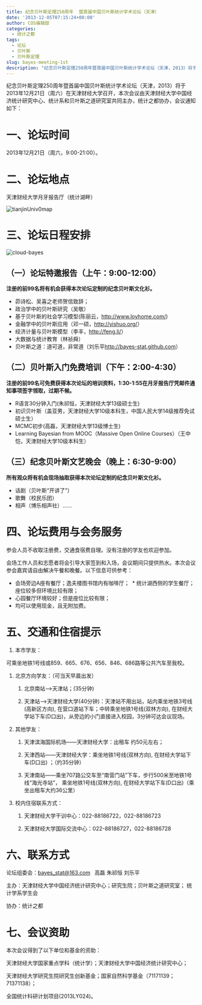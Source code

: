 ```yaml
---
title: 纪念贝叶斯定理250周年  暨首届中国贝叶斯统计学术论坛（天津）
date: '2013-12-05T07:15:24+00:00'
author: COS编辑部
categories:
  - 统计之都
tags:
  - 论坛
  - 贝叶斯
  - 贝叶斯定理
slug: bayes-meeting-1st
description: "纪念贝叶斯定理250周年暨首届中国贝叶斯统计学术论坛（天津，2013）将于2013年12月21日（周六）在天津财经大学召开，本次会议由天津财经大学中国经济统计研究中心、统计系和贝叶斯之道研究室共同主办，统计之都协办。"
---
```


纪念贝叶斯定理250周年暨首届中国贝叶斯统计学术论坛（天津，2013）将于2013年12月21日（周六）在天津财经大学召开，本次会议由天津财经大学中国经济统计研究中心、统计系和贝叶斯之道研究室共同主办，统计之都协办，会议通知如下：

# 一、论坛时间

2013年12月21日（周六，9:00-21:00）。

# 二、论坛地点

天津财经大学月牙报告厅（统计湖畔）

![tianjinUniv0map](https://uploads.cosx.org/wp-content/uploads/2013/12/tianjinUniv0map.png)


# 三、论坛日程安排

  ![cloud-bayes](https://uploads.cosx.org/wp-content/uploads/2013/12/cloud-bayes.png)


## （一）论坛特邀报告（上午：9:00-12:00）

**注册的前99名将有机会获得本次论坛定制的纪念贝叶斯文化衫。**

  * 茆诗松、吴喜之老师贺信致辞；
  * 政治学中的贝叶斯研究（吴敬）
  * 基于贝叶斯的社会学习模型(陈丽云，<http://www.loyhome.com/>)
  * 金融学中的贝叶斯应用（邓一硕，<http://yishuo.org/>）
  * 经济计量与贝叶斯模型（李丰，<http://feng.li/>）
  * 大数据与统计教育（林祯舜）
  * 贝叶斯之道：道可道，非常道（刘乐平<http://bayes-stat.github.com>）

## （二）贝叶斯入门免费培训（下午：2:00-4:30）

**注册的前99名可免费获得本次论坛的培训资料，1:30-1:55在月牙报告厅凭邮件通知事项签字领取，过期不候。**

  * R语言30分钟入门(朱祁恒，天津财经大学13级硕士生)
  * 初识贝叶斯（盖亚男，天津财经大学10级本科生，中国人民大学14级推荐免试硕士生）
  * MCMC初步(高磊，天津财经大学13级博士生)
  * Learning Bayesian from MOOC（Massive Open Online Courses）（王中恺，天津财经大学10级本科生）

## （三）纪念贝叶斯文艺晚会（晚上：6:30-9:00）

**所有观众将有机会现场抽取获得本次论坛定制的纪念贝叶斯文化衫。**

  * 话剧（贝叶斯“开讲了”）
  * 歌舞（校民乐团）
  * 相声（博乐相声社）……

# 四、论坛费用与会务服务

参会人员不收取注册费，交通食宿费自理。没有注册的学友也欢迎参加。

会场工作人员和志愿者将会引导大家签到和入场，会议期间只提供热水。本次会议参会嘉宾请自由解决午餐和晚餐。以下信息可供参考：

  * 会场旁边A座有餐厅；逸夫楼图书馆内有咖啡厅；
  * 统计湖西侧的学生餐厅；座位较多但环境比较有限；
  * 心园餐厅环境较好；但是座位比较有限；
  * 均可以使用现金，且无附加费。

# 五、交通和住宿提示

1. 本市学友：

可乘坐地铁1号线或859、665、676、656、846、686路等公共汽车至我校。

1. 北京方向学友：（可当天早晨出发）

   1. 北京南站——>天津站；(35分钟)

   1. 天津站——>天津财经大学(40分钟)：天津站不用出站，站内乘坐地铁3号线(高新区方向), 在营口道站下车；中转乘坐地铁1号线(双林方向), 在财经大学站下车(D口出)，从旁边的小门直接进入校园，3分钟可达会议现场。

1. 其他学友：

   1. 天津滨海国际机场——天津财经大学：出租车 约50元左右；

   1. 天津西站——天津财经大学：乘坐地铁1号线(双林方向), 在财经大学站下车(D口出) ；（约35分钟）

   1. 天津南站——乘坐707路公交车至“南营门站”下车，步行500米至地铁1号线“海光寺站”， 乘坐地铁1号线(双林方向), 在财经大学站下车(D口出)（乘坐出租车大约36公里）

1. 校内住宿联系方式：

   1. 天津财经大学干训中心：022-88186722，022-88186723
 
   1. 天津财经大学国际交流中心：022-88186727，022-88186728

# 六、联系方式

论坛组委会：bayes_stat@163.com   高磊 朱祁恒 刘乐平

主办：天津财经大学中国经济统计研究中心；研究生院；贝叶斯之道研究室； 统计学系学生会

协办：统计之都

# 七、会议资助

本次会议得到了以下单位和基金的资助：

天津财经大学国家重点学科（统计学）；天津财经大学中国经济统计研究中心；

天津财经大学研究生院研究生创新基金；国家自然科学基金（71171139；71371138）；

全国统计科研计划项目(2013LY024)。

